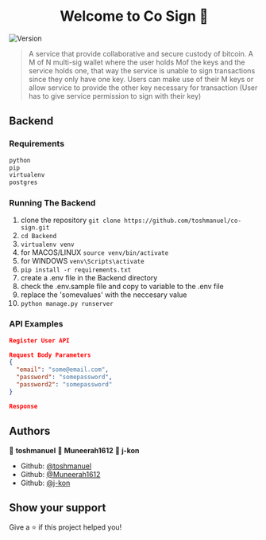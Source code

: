 <h1 align="center">Welcome to Co Sign 👋</h1>
<p>
  <img alt="Version" src="https://img.shields.io/badge/version-1.0-blue.svg?cacheSeconds=2592000" />
</p>

> A service that provide collaborative and secure custody of bitcoin. A M of N multi-sig wallet where the user holds Mof the keys and the service holds one, that way the service is unable to sign transactions since they only have one key. Users can make use of their M keys or allow service to provide the other key necessary for transaction (User has to give service permission to sign with their key)

## Backend

### Requirements
```python
python
pip
virtualenv
postgres
```

### Running The Backend
1. clone the repository ```git clone https://github.com/toshmanuel/co-sign.git```
1. ```cd Backend```
1. ```virtualenv venv```
1. for MACOS/LINUX ```source venv/bin/activate```
1. for WINDOWS ```venv\Scripts\activate```
1. ```pip install -r requirements.txt```
1. create a .env file in the Backend directory
1. check the .env.sample file and copy to variable to the .env file
1. replace the 'somevalues' with the neccesary value
1. ```python manage.py runserver```

### API Examples
```json
Register User API

Request Body Parameters
{
  "email": "some@email.com",
  "password": "somepassword",
  "password2": "somepassword"
}

Response

```


## Authors

👤 **toshmanuel**
👤 **Muneerah1612**
👤 **j-kon**

* Github: [@toshmanuel](https://github.com/toshmanuel)
* Github: [@Muneerah1612](https://github.com/Muneerah1612)
* Github: [@j-kon](https://github.com/j-kon)

## Show your support
Give a ⭐️ if this project helped you!
